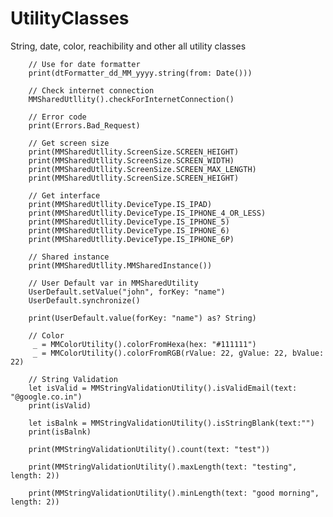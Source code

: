 # UtilityClasses
String, date, color, reachibility and other all utility classes
        
        // Use for date formatter 
        print(dtFormatter_dd_MM_yyyy.string(from: Date()))
            
        // Check internet connection         
        MMSharedUtllity().checkForInternetConnection()
        
        // Error code 
        print(Errors.Bad_Request)
        
        // Get screen size
        print(MMSharedUtllity.ScreenSize.SCREEN_HEIGHT)
        print(MMSharedUtllity.ScreenSize.SCREEN_WIDTH)
        print(MMSharedUtllity.ScreenSize.SCREEN_MAX_LENGTH)
        print(MMSharedUtllity.ScreenSize.SCREEN_HEIGHT)
        
        // Get interface
        print(MMSharedUtllity.DeviceType.IS_IPAD)
        print(MMSharedUtllity.DeviceType.IS_IPHONE_4_OR_LESS)
        print(MMSharedUtllity.DeviceType.IS_IPHONE_5)
        print(MMSharedUtllity.DeviceType.IS_IPHONE_6)
        print(MMSharedUtllity.DeviceType.IS_IPHONE_6P)
        
        // Shared instance
        print(MMSharedUtllity.MMSharedInstance())
      
        // User Default var in MMSharedUtility
        UserDefault.setValue("john", forKey: "name")
        UserDefault.synchronize()
        
        print(UserDefault.value(forKey: "name") as? String)
        
        // Color
         _ = MMColorUtility().colorFromHexa(hex: "#111111")
         _ = MMColorUtility().colorFromRGB(rValue: 22, gValue: 22, bValue: 22)
        
        // String Validation
        let isValid = MMStringValidationUtility().isValidEmail(text: "@google.co.in")
        print(isValid)
        
        let isBalnk = MMStringValidationUtility().isStringBlank(text:"")
        print(isBalnk)
        
        print(MMStringValidationUtility().count(text: "test"))
        
        print(MMStringValidationUtility().maxLength(text: "testing", length: 2))
   
        print(MMStringValidationUtility().minLength(text: "good morning", length: 2))
